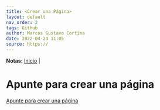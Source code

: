```yaml
---
title: <Crear una Página>
layout: default
nav_order: 2
tags: Github
author: Marcos Gustavo Cortina
date: 2022-04-24 11:05
source: https://
---
```

**Notas:**
[Inicio](500-Pagina_GitHub/marquein.github.io/index.md) |


# Apunte para crear una página

[Apunte para crear una página](https://scds.github.io/github-pages)
